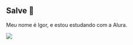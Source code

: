 ## Salve 👋

Meu nome é Igor, e estou estudando com a Alura.

![](https://media.giphy.com/media/v1.Y2lkPTc5MGI3NjExd2ZwZXRmbmtiOXViYWF5NmxvcnU3NDZqeGozbzN6aWlicWxxZjYwdCZlcD12MV9pbnRlcm5hbF9naWZfYnlfaWQmY3Q9Zw/JVIG0j7VEdyuAb6Ryv/giphy-downsized.gif)
